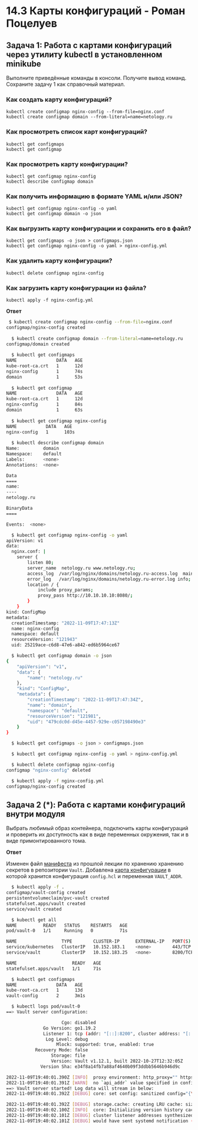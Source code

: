 # 14.3 Карты конфигураций - Роман Поцелуев

## Задача 1: Работа с картами конфигураций через утилиту kubectl в установленном minikube

Выполните приведённые команды в консоли. Получите вывод команд. Сохраните
задачу 1 как справочный материал.

### Как создать карту конфигураций?

```
kubectl create configmap nginx-config --from-file=nginx.conf
kubectl create configmap domain --from-literal=name=netology.ru
```

### Как просмотреть список карт конфигураций?

```
kubectl get configmaps
kubectl get configmap
```

### Как просмотреть карту конфигурации?

```
kubectl get configmap nginx-config
kubectl describe configmap domain
```

### Как получить информацию в формате YAML и/или JSON?

```
kubectl get configmap nginx-config -o yaml
kubectl get configmap domain -o json
```

### Как выгрузить карту конфигурации и сохранить его в файл?

```
kubectl get configmaps -o json > configmaps.json
kubectl get configmap nginx-config -o yaml > nginx-config.yml
```

### Как удалить карту конфигурации?

```
kubectl delete configmap nginx-config
```

### Как загрузить карту конфигурации из файла?

```
kubectl apply -f nginx-config.yml
```

**Ответ**

```BASH
 $ kubectl create configmap nginx-config --from-file=nginx.conf
configmap/nginx-config created
 
  $ kubectl create configmap domain --from-literal=name=netology.ru
configmap/domain created
 
  $ kubectl get configmaps
NAME               DATA   AGE
kube-root-ca.crt   1      12d
nginx-config       1      74s
domain             1      53s
 
  $ kubectl get configmap
NAME               DATA   AGE
kube-root-ca.crt   1      12d
nginx-config       1      84s
domain             1      63s
 
  $ kubectl get configmap nginx-config
NAME           DATA   AGE
nginx-config   1      103s
 
  $ kubectl describe configmap domain
Name:         domain
Namespace:    default
Labels:       <none>
Annotations:  <none>

Data
====
name:
----
netology.ru

BinaryData
====

Events:  <none>

  $ kubectl get configmap nginx-config -o yaml
apiVersion: v1
data:
  nginx.conf: |
    server {
        listen 80;
        server_name  netology.ru www.netology.ru;
        access_log  /var/log/nginx/domains/netology.ru-access.log  main;
        error_log   /var/log/nginx/domains/netology.ru-error.log info;
        location / {
            include proxy_params;
            proxy_pass http://10.10.10.10:8080/;
        }
    }
kind: ConfigMap
metadata:
  creationTimestamp: "2022-11-09T17:47:13Z"
  name: nginx-config
  namespace: default
  resourceVersion: "121943"
  uid: 25219ace-c6d8-47e6-a842-ed6b5964ce67

  $ kubectl get configmap domain -o json
{
    "apiVersion": "v1",
    "data": {
        "name": "netology.ru"
    },
    "kind": "ConfigMap",
    "metadata": {
        "creationTimestamp": "2022-11-09T17:47:34Z",
        "name": "domain",
        "namespace": "default",
        "resourceVersion": "121981",
        "uid": "479cdc0d-d45e-4457-929e-c057198490e3"
    }
}

  $ kubectl get configmaps -o json > configmaps.json

  $ kubectl get configmap nginx-config -o yaml > nginx-config.yml

  $ kubectl delete configmap nginx-config
configmap "nginx-config" deleted

  $ kubectl apply -f nginx-config.yml
configmap/nginx-config created
```

## Задача 2 (*): Работа с картами конфигураций внутри модуля

Выбрать любимый образ контейнера, подключить карты конфигураций и проверить их доступность как в виде переменных окружения, так и в виде примонтированного тома.

**Ответ**

Изменен файл [манифеста](./src/vault/20-vault.yml) из прошлой лекции по хранению хранению секретов в репозитории `Vault`. Добавлена [карта конфигурации](./src/vault/00-config.yml) в которой хранится конфигурация `config.hcl` и переменная `VAULT_ADDR`.

```BASH
  $ kubectl apply -f .
configmap/vault-config created
persistentvolumeclaim/pvc-vault created
statefulset.apps/vault created
service/vault created

  $ kubectl get all
NAME          READY   STATUS    RESTARTS   AGE
pod/vault-0   1/1     Running   0          71s

NAME                 TYPE        CLUSTER-IP      EXTERNAL-IP   PORT(S)    AGE
service/kubernetes   ClusterIP   10.152.183.1    <none>        443/TCP    13d
service/vault        ClusterIP   10.152.183.25   <none>        8200/TCP   71s

NAME                     READY   AGE
statefulset.apps/vault   1/1     71s

  $ kubectl get configmaps 
NAME               DATA   AGE
kube-root-ca.crt   1      13d
vault-config       2      3m1s

  $ kubectl logs pod/vault-0 
==> Vault server configuration:

                     Cgo: disabled
              Go Version: go1.19.2
              Listener 1: tcp (addr: "[::]:8200", cluster address: "[::]:8201", max_request_duration: "1m30s", max_request_size: "33554432", tls: "disabled")
               Log Level: debug
                   Mlock: supported: true, enabled: true
           Recovery Mode: false
                 Storage: file
                 Version: Vault v1.12.1, built 2022-10-27T12:32:05Z
             Version Sha: e34f8a14fb7a88af4640b09f3ddbb5646b946d9c

2022-11-09T19:40:01.390Z [INFO]  proxy environment: http_proxy="" https_proxy="" no_proxy=""
2022-11-09T19:40:01.391Z [WARN]  no `api_addr` value specified in config or in VAULT_API_ADDR; falling back to detection if possible, but this value should be manually set
==> Vault server started! Log data will stream in below:
2022-11-09T19:40:01.392Z [DEBUG] core: set config: sanitized config="{\"api_addr\":\"\",\"cache_size\":0,\"cluster_addr\":\"\",\"cluster_cipher_suites\":\"\",\"cluster_name\":\"\",\"default_lease_ttl\":0,\"default_max_request_duration\":0,\"disable_cache\":false,\"disable_clustering\":false,\"disable_indexing\":false,\"disable_mlock\":false,\"disable_performance_standby\":false,\"disable_printable_check\":false,\"disable_sealwrap\":false,\"disable_sentinel_trace\":false,\"enable_response_header_hostname\":false,\"enable_response_header_raft_node_id\":false,\"enable_ui\":true,\"listeners\":[{\"config\":{\"address\":\"[::]:8200\",\"tls_disable\":1},\"type\":\"tcp\"}],\"log_format\":\"unspecified\",\"log_level\":\"debug\",\"log_requests_level\":\"\",\"max_lease_ttl\":0,\"pid_file\":\"\",\"plugin_directory\":\"\",\"plugin_file_permissions\":0,\"plugin_file_uid\":0,\"raw_storage_endpoint\":false,\"seals\":[{\"disabled\":false,\"type\":\"shamir\"}],\"storage\":{\"cluster_addr\":\"\",\"disable_clustering\":false,\"redirect_addr\":\"\",\"type\":\"file\"}}"

2022-11-09T19:40:01.392Z [DEBUG] storage.cache: creating LRU cache: size=0
2022-11-09T19:40:02.100Z [INFO]  core: Initializing version history cache for core
2022-11-09T19:40:02.101Z [DEBUG] cluster listener addresses synthesized: cluster_addresses=[[::]:8201]
2022-11-09T19:40:02.101Z [DEBUG] would have sent systemd notification (systemd not present): notification=READY=1
```